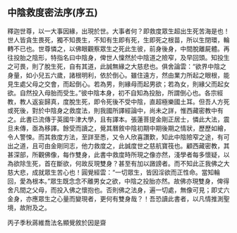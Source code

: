 ## 中陰救度密法序(序五)

釋迦世尊，以一大事因緣，出現於世。大事者何？即救度眾生超出生死苦海是也！世人皆貪生畏死，獨不知畏生，不知有生即有死，生即死之根苗，所以生閉環，輪轉不已也。世尊憐之，以佛眼觀察眾生之死此生彼，前身後身，中間脫離屍體。再往投胎之陰形，特指名曰中陰身，俾世人懍然於中陰道之險窄，及早回頭。知投生之可畏，則了脫生死，自有其道，此誠無緣之大慈悲也。俱舍論雲：“欲界中陰之身量，如小兒五六歲，諸根明利，依於倒心。雖住遠方，然由業力所起之眼根，能見生處父母之交會，而起倒心。若為男，則緣母而起男欲；若為女，則緣父而起女欲。自然投入母胎而受生。”彼中陰本身，初不自知為投胎，所謂倒心也。各宗經教，教人返妄歸真，度脫生死，即令死後不受中陰，直超極樂國土耳。但吾人方死或死後，對於中陰身之救度法，則我國所譯經論中，尚未之詳，惟西藏密教中有之。此書已流傳于英國牛津大學，且有譯本。張蓮菩提金剛正居士，憐此大法，震旦未傳，亟為移譯。餘受而讀之，覺其曆敘中陰初期中期後期之情狀，歷歷如繪，令人警悚。而其救度方法，至詳至悉，又令人欣喜讚歎，知此中陰險窄之途，有可出之道，且可由金剛同志，他力救度之，此誠度世之慈航寶筏也。顧西藏密教，其甚深部，所觀佛像，每作雙身，此書中救度時所現之像亦然，淺學者每多懷疑，以為欲除生死，首在斷欲，何故反現雙身？甚至有加以譭謗者。而不知此正我佛之大慈大悲，成就眾生苦心也！圓覺經雲：“一切眾生，皆因淫欲而正性命。當知輪回，愛為根本。”眾生既念念不離男女之欲，中陰之投胎亦然。故佛亦現雙身，俾得舍凡間之父母，而投入佛之懷抱也。否則佛之法身，遍一切處，無像可見；即丈六金身，亦應眾生之心量而變現者，更何有雙身哉？！吾恐讀此書者，以凡情推測聖境，故附及之。

丙子季秋蔣維喬法名顯覺敘於因是齋